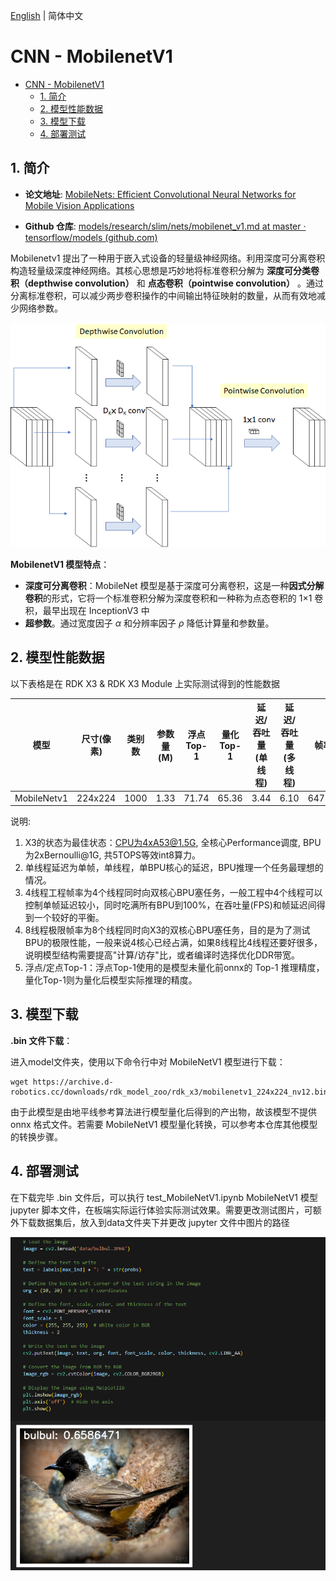 [English](./README.md) | 简体中文

# CNN - MobilenetV1

- [CNN - MobilenetV1](#cnn---mobilenetv1)
  - [1. 简介](#1-简介)
  - [2. 模型性能数据](#2-模型性能数据)
  - [3. 模型下载](#3-模型下载)
  - [4. 部署测试](#4-部署测试)

## 1. 简介

- **论文地址**: [MobileNets: Efficient Convolutional Neural Networks for Mobile Vision Applications](https://arxiv.org/abs/1704.04861)

- **Github 仓库**: [models/research/slim/nets/mobilenet_v1.md at master · tensorflow/models (github.com)](https://github.com/tensorflow/models/blob/master/research/slim/nets/mobilenet_v1.md)

Mobilenetv1 提出了一种用于嵌入式设备的轻量级神经网络。利用深度可分离卷积构造轻量级深度神经网络。其核心思想是巧妙地将标准卷积分解为 **深度可分类卷积（depthwise convolution）** 和 **点态卷积（pointwise convolution）** 。通过分离标准卷积，可以减少两步卷积操作的中间输出特征映射的数量，从而有效地减少网络参数。

![](./data/depthwise&pointwise.png)

**MobilenetV1 模型特点**：

- **深度可分离卷积**：MobileNet 模型是基于深度可分离卷积，这是一种**因式分解卷积**的形式，它将一个标准卷积分解为深度卷积和一种称为点态卷积的 1×1 卷积，最早出现在 InceptionV3 中
- **超参数**。通过宽度因子 $\alpha$ 和分辨率因子 $\rho$ 降低计算量和参数量。


## 2. 模型性能数据

以下表格是在 RDK X3 & RDK X3 Module 上实际测试得到的性能数据


| 模型          | 尺寸(像素)  | 类别数  | 参数量(M) | 浮点Top-1  | 量化Top-1  | 延迟/吞吐量(单线程) | 延迟/吞吐量(多线程) | 帧率     |
| ----------- | ------- | ---- | ------ | ----- | ----- | ----------- | ----------- | ------ |
| MobileNetv1 | 224x224 | 1000 | 1.33   | 71.74 | 65.36 | 3.44        | 6.10        | 647.83 |


说明: 
1. X3的状态为最佳状态：CPU为4xA53@1.5G, 全核心Performance调度, BPU为2xBernoulli@1G, 共5TOPS等效int8算力。
2. 单线程延迟为单帧，单线程，单BPU核心的延迟，BPU推理一个任务最理想的情况。
3. 4线程工程帧率为4个线程同时向双核心BPU塞任务，一般工程中4个线程可以控制单帧延迟较小，同时吃满所有BPU到100%，在吞吐量(FPS)和帧延迟间得到一个较好的平衡。
4. 8线程极限帧率为8个线程同时向X3的双核心BPU塞任务，目的是为了测试BPU的极限性能，一般来说4核心已经占满，如果8线程比4线程还要好很多，说明模型结构需要提高"计算/访存"比，或者编译时选择优化DDR带宽。
5. 浮点/定点Top-1：浮点Top-1使用的是模型未量化前onnx的 Top-1 推理精度，量化Top-1则为量化后模型实际推理的精度。

## 3. 模型下载

**.bin 文件下载**：

进入model文件夹，使用以下命令行中对 MobileNetV1 模型进行下载：

```shell
wget https://archive.d-robotics.cc/downloads/rdk_model_zoo/rdk_x3/mobilenetv1_224x224_nv12.bin
```

由于此模型是由地平线参考算法进行模型量化后得到的产出物，故该模型不提供 onnx 格式文件。若需要 MobileNetV1 模型量化转换，可以参考本仓库其他模型的转换步骤。

## 4. 部署测试

在下载完毕 .bin 文件后，可以执行 test_MobileNetV1.ipynb MobileNetV1 模型 jupyter 脚本文件，在板端实际运行体验实际测试效果。需要更改测试图片，可额外下载数据集后，放入到data文件夹下并更改 jupyter 文件中图片的路径

![](./data/inference.png)

